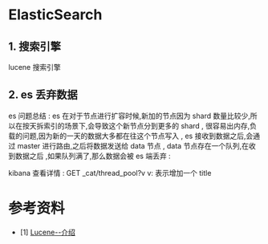 # ElasticSearch

## 1. 搜索引擎
 lucene 搜索引擎 



## 2. es 丢弃数据

es 问题总结  : es 在对于节点进行扩容时候,新加的节点因为 shard 数量比较少,所以在按天拆索引的场景下,会导致这个新节点分到更多的 shard , 很容易出内存,负载的问题,因为新的一天的数据大多都在往这个节点写入 , es 接收到数据之后,会通过 master 进行路由,之后将数据发送给 data 节点 , data 节点存在一个队列,在收到数据之后 ,如果队列满了,那么数据会被 es 端丢弃 : 

kibana 查看详情 : GET _cat/thread_pool?v     v: 表示增加一个 title

 # 参考资料
 - [1] [Lucene--介绍](https://www.jianshu.com/p/4b1a88d1c1d0)

